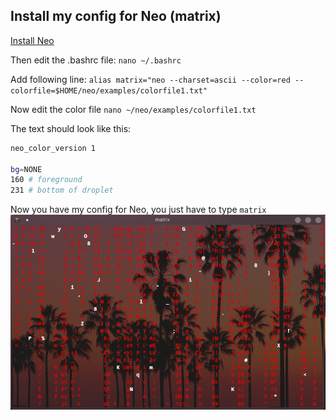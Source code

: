 ## Install my config for Neo (matrix)

<a href="https://github.com/st3w/neo">Install Neo</a>

Then edit the .bashrc file:
`nano ~/.bashrc`

Add following line:
`alias matrix="neo --charset=ascii --color=red --colorfile=$HOME/neo/examples/colorfile1.txt"`

Now edit the color file
`nano ~/neo/examples/colorfile1.txt`

The text should look like this:
```bash
neo_color_version 1

bg=NONE
160 # foreground
231 # bottom of droplet
```

Now you have my config for Neo, you just have to type `matrix`
<img src="showcase.png">
